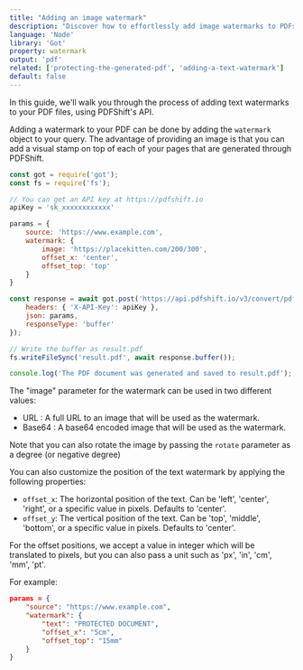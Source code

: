 ```yaml
---
title: "Adding an image watermark"
description: "Discover how to effortlessly add image watermarks to PDFs using Node and the Got library. Our guide shows you how to add images on top of your PDF to protect your document easily. This is easily done with a simple request to PDFShift's API."
language: 'Node'
library: 'Got'
property: watermark
output: 'pdf'
related: ['protecting-the-generated-pdf', 'adding-a-text-watermark']
default: false
---
```


In this guide, we'll walk you through the process of adding text watermarks to your PDF files, using PDFShift's API.

Adding a watermark to your PDF can be done by adding the `watermark` object to your query.
The advantage of providing an image is that you can add a visual stamp on top of each of your pages that are generated through PDFShift.

```javascript
const got = require('got');
const fs = require('fs');

// You can get an API key at https://pdfshift.io
apiKey = 'sk_xxxxxxxxxxxx'

params = {
    source: 'https://www.example.com',
    watermark: {
        image: 'https://placekitten.com/200/300',
        offset_x: 'center',
        offset_top: 'top'
    }
}

const response = await got.post('https://api.pdfshift.io/v3/convert/pdf', {
    headers: { 'X-API-Key': apiKey },
    json: params,
    responseType: 'buffer'
});

// Write the buffer as result.pdf
fs.writeFileSync('result.pdf', await response.buffer());

console.log('The PDF document was generated and saved to result.pdf');
```

The "image" parameter for the watermark can be used in two different values:

 * URL : A full URL to an image that will be used as the watermark.
 * Base64 : A base64 encoded image that will be used as the watermark.

Note that you can also rotate the image by passing the `rotate` parameter as a degree (or negative degree)

You can also customize the position of the text watermark by applying the following properties:

 * `offset_x`: The horizontal position of the text. Can be 'left', 'center', 'right', or a specific value in pixels. Defaults to 'center'.
 * `offset_y`: The vertical position of the text. Can be 'top', 'middle', 'bottom', or a specific value in pixels. Defaults to 'center'.

For the offset positions, we accept a value in integer which will be translated to pixels, but you can also pass a unit such as 'px', 'in', 'cm', 'mm', 'pt'.

For example:

```json
params = {
    "source": "https://www.example.com",
    "watermark": {
        "text": "PROTECTED DOCUMENT",
        "offset_x": "5cm",
        "offset_top": "15mm"
    }
}
```
